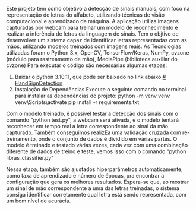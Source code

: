Este projeto tem como objetivo a detecção de sinais manuais, com foco na representação de letras do alfabeto, utilizando técnicas de visão computacional e aprendizado de máquina. A aplicação utiliza imagens capturadas por webcam para treinar um modelo de reconhecimento e realizar a inferência de letras da linguagem de sinais. Tem o objtivo de desenvolver um sistema capaz de identificar letras representadas com as mãos, utilizando modelos treinados com imagens reais.
As Tecnologias utilizadas foram o Python 3.x, OpenCV, TensorFlow/Keras, NumPy, cvzone (módulo para rastreamento de mão), MediaPipe (biblioteca auxiliar do cvzone)
Para executar o código são necessárias algumas etapas:
1. Baixar o python 3.10.11, que pode ser baixado no link abaixo
[# HandSignDetection](https://www.python.org)
2. Instalação de Dependências
Execute o seguinte comando no terminal para instalar as dependências do projeto:
python -m venv venv
venv\Scripts\activate
pip install -r requirements.txt

Com o modelo treinado, é possível testar a detecção dos sinais com o comando "python test.py", a webcam será ativada, e o modelo tentará reconhecer em tempo real a letra correspondente ao sinal da mão capturado. Também conseguimos realizEa uma validação cruzada com re-treinamento, onde o conjunto de dados é dividido em várias partes. O modelo é treinado e testado várias vezes, cada vez com uma combinação diferente de dados de treino e teste, vemos isso com o comando "python libras_classifier.py"

Nessa etapa, também são ajustados hiperparâmetros automaticamente, como taxa de aprendizado e número de épocas, pra encontrar a configuração que gera os melhores resultados.
Espera-se que, ao mostrar um sinal de mão correspondente a uma das letras treinadas, o sistema consiga identificar corretamente qual letra está sendo representada, com um bom nível de acurácia.
